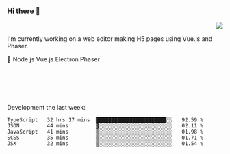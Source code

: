 ### Hi there 👋

<img align="right" src="https://github-readme-stats.vercel.app/api?username=jasonpanggo"/>

<br>
<p align="left">
I'm currently working on a web editor making H5 pages using Vue.js and Phaser.
</p>
<p align="left">
📖 Node.js Vue.js Electron Phaser
</p>
<br>
<br>
<br>
<br>

Development the last week:
<!--START_SECTION:waka-->
```text
TypeScript   32 hrs 17 mins  ███████████████████████░░   92.59 % 
JSON         44 mins         ▓░░░░░░░░░░░░░░░░░░░░░░░░   02.11 % 
JavaScript   41 mins         ▒░░░░░░░░░░░░░░░░░░░░░░░░   01.98 % 
SCSS         35 mins         ▒░░░░░░░░░░░░░░░░░░░░░░░░   01.71 % 
JSX          32 mins         ▒░░░░░░░░░░░░░░░░░░░░░░░░   01.54 % 
```
<!--END_SECTION:waka-->

<!--
**JASONPANGGO/jasonpanggo** is a ✨ _special_ ✨ repository because its `README.md` (this file) appears on your GitHub profile.

Here are some ideas to get you started:

- 🔭 I’m currently working on ...
- 🌱 I’m currently learning ...
- 👯 I’m looking to collaborate on ...
- 🤔 I’m looking for help with ...
- 💬 Ask me about ...
- 📫 How to reach me: ...
- 😄 Pronouns: ...
- ⚡ Fun fact: ...
-->
